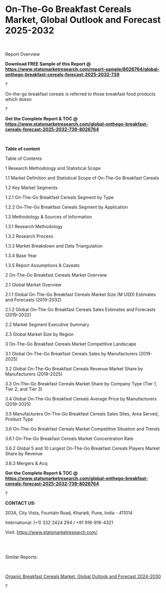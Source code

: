 <h1>On-The-Go Breakfast Cereals Market, Global Outlook and Forecast 2025-2032</h1><br/><p>Report Overview</p>
 
 
 
 <div><b>Download FREE Sample of this Report @ <a href="https://www.statsmarketresearch.com/download-free-sample/8026764/global-onthego-breakfast-cereals-forecast-2025-2032-739">https://www.statsmarketresearch.com/report-sample/8026764/global-onthego-breakfast-cereals-forecast-2025-2032-739</a></b></div>
 
 
 
 <p>? </p>
 
 
 
 <p>On-the-go breakfast cereals is referred to those breakfast food products which doesn</p>
 
 
 
 <p>? </p>
 
 
 
 <div><b>Get the Complete Report & TOC @ <a href="https://www.statsmarketresearch.com/global-onthego-breakfast-cereals-forecast-2025-2032-739-8026764">https://www.statsmarketresearch.com/global-onthego-breakfast-cereals-forecast-2025-2032-739-8026764</a></b></div>
 
 
 
 <p><br />
 
 <b>Table of content</b></p>
 
 
 
 <p>Table of Contents<br />
 
 1 Research Methodology and Statistical Scope<br />
 
 1.1 Market Definition and Statistical Scope of On-The-Go Breakfast Cereals<br />
 
 1.2 Key Market Segments<br />
 
 1.2.1 On-The-Go Breakfast Cereals Segment by Type<br />
 
 1.2.2 On-The-Go Breakfast Cereals Segment by Application<br />
 
 1.3 Methodology & Sources of Information<br />
 
 1.3.1 Research Methodology<br />
 
 1.3.2 Research Process<br />
 
 1.3.3 Market Breakdown and Data Triangulation<br />
 
 1.3.4 Base Year<br />
 
 1.3.5 Report Assumptions & Caveats<br />
 
 2 On-The-Go Breakfast Cereals Market Overview<br />
 
 2.1 Global Market Overview<br />
 
 2.1.1 Global On-The-Go Breakfast Cereals Market Size (M USD) Estimates and Forecasts (2019-2032)<br />
 
 2.1.2 Global On-The-Go Breakfast Cereals Sales Estimates and Forecasts (2019-2032)<br />
 
 2.2 Market Segment Executive Summary<br />
 
 2.3 Global Market Size by Region<br />
 
 3 On-The-Go Breakfast Cereals Market Competitive Landscape<br />
 
 3.1 Global On-The-Go Breakfast Cereals Sales by Manufacturers (2019-2025)<br />
 
 3.2 Global On-The-Go Breakfast Cereals Revenue Market Share by Manufacturers (2019-2025)<br />
 
 3.3 On-The-Go Breakfast Cereals Market Share by Company Type (Tier 1, Tier 2, and Tier 3)<br />
 
 3.4 Global On-The-Go Breakfast Cereals Average Price by Manufacturers (2019-2025)<br />
 
 3.5 Manufacturers On-The-Go Breakfast Cereals Sales Sites, Area Served, Product Type<br />
 
 3.6 On-The-Go Breakfast Cereals Market Competitive Situation and Trends<br />
 
 3.6.1 On-The-Go Breakfast Cereals Market Concentration Rate<br />
 
 3.6.2 Global 5 and 10 Largest On-The-Go Breakfast Cereals Players Market Share by Revenue<br />
 
 3.6.3 Mergers & Acq</p>
 
 
 
 <div><b>Get the Complete Report & TOC @ <a href="https://www.statsmarketresearch.com/global-onthego-breakfast-cereals-forecast-2025-2032-739-8026764">https://www.statsmarketresearch.com/global-onthego-breakfast-cereals-forecast-2025-2032-739-8026764</a></b></div>
 
 
 
 <p>? </p>
 
 
 
 <p><b>CONTACT US:</b><br />
 
 203A, City Vista, Fountain Road, Kharadi, Pune, India - 411014<br />
 
 International: (+1) 332 2424 294 / +91 916-916-4321<br />
 
 Visit: <a href="https://www.statsmarketresearch.com/">https://www.statsmarketresearch.com/</a><br />
 
 <br />
 
 <br />
 
 Similar Reports:<br />
 
 <br />
 
 <a href="https://www.statsmarketresearch.com/global-organic-breakfast-cereals-forecast-2024-2030-16-7928149">Organic Breakfast Cereals Market, Global Outlook and Forecast 2024-2030</a><br />
 
 ? </p>